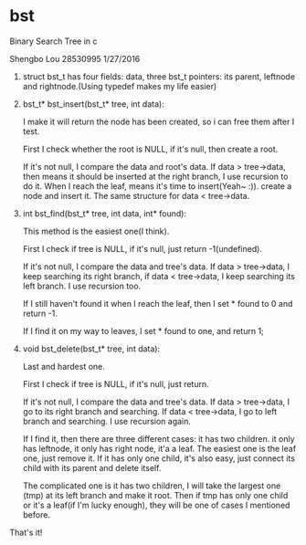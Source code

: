 # bst


Binary Search Tree in c

Shengbo Lou
28530995
1/27/2016

1. struct bst_t has four fields: data, three bst_t pointers: its parent, leftnode and rightnode.(Using typedef makes my life easier)


2. bst_t* bst_insert(bst_t* tree, int data):

   I make it will return the node has been created, so i can free them after I test.

   First I check whether the root is NULL, if it's null, then create a root.

   If it's not null, I compare the data and root's data. If data > tree->data, then
   means it should be inserted at the right branch, I use recursion to do it. When
   I reach the leaf, means it's time to insert(Yeah~ :)). create a node and insert it.
   The same structure for data < tree->data.


3. int bst_find(bst_t* tree, int data, int* found):

   This method is the easiest one(I think).

   First I check if tree is NULL, if it's null, just return -1(undefined).

   If it's not null, I compare the data and tree's data. If data > tree->data, I keep
   searching its right branch, if data < tree->data, I keep searching its left branch.
   I use recursion too.

   If I still haven't found it when I reach the leaf, then I set * found to 0 and return -1.

   If I find it on my way to leaves, I set * found to one, and return 1;


4. void bst_delete(bst_t* tree, int data):

   Last and hardest one.

   First I check if tree is NULL, if it's null, just return.

   If it's not null, I compare the data and tree's data. If data > tree->data, I go to its right
   branch and searching. If  data < tree->data, I go to left branch and searching. I use recursion
   again.

   If I find it, then there are three different cases: it has two children. it only has leftnode, it
   only has right node, it'a a leaf. The easiest one is the leaf one, just remove it. If it has only one
   child, it's also easy, just connect its child with its parent and delete itself.

   The complicated one is it has two children, I will take the largest one (tmp) at its left branch and make it
   root. Then if tmp has only one child or it's a leaf(if I'm lucky enough), they will be one of cases I mentioned
   before.


That's it!
